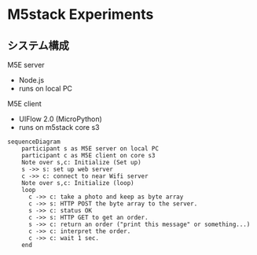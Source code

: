 # M5stack Experiments

## システム構成

M5E server

* Node.js
* runs on local PC

M5E client

* UIFlow 2.0 (MicroPython)
* runs on m5stack core s3


```mermaid
sequenceDiagram
    participant s as M5E server on local PC
    participant c as M5E client on core s3
    Note over s,c: Initialize (Set up)
    s ->> s: set up web server
    c ->> c: connect to near Wifi server
    Note over s,c: Initialize (loop)
    loop
      c ->> c: take a photo and keep as byte array
      c ->> s: HTTP POST the byte array to the server.
      s ->> c: status OK
      c ->> s: HTTP GET to get an order.
      s ->> c: return an order ("print this message" or something...)
      c ->> c: interpret the order.
      c ->> c: wait 1 sec.
    end
```